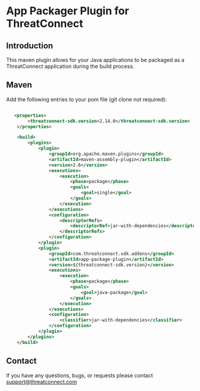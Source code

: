 # App Packager Plugin for ThreatConnect

## Introduction
This maven plugin allows for your Java applications to be packaged as a ThreatConnect application during the build process.

## Maven 
Add the following entries to your pom file (git clone not required):
<br/>
```xml

   <properties>
		<threatconnect-sdk.version>2.14.0</threatconnect-sdk.version>
	</properties>

	<build>
		<plugins>
			<plugin>
				<groupId>org.apache.maven.plugins</groupId>
				<artifactId>maven-assembly-plugin</artifactId>
				<version>2.6</version>
				<executions>
					<execution>
						<phase>package</phase>
						<goals>
							<goal>single</goal>
						</goals>
					</execution>
				</executions>
				<configuration>
					<descriptorRefs>
						<descriptorRef>jar-with-dependencies</descriptorRef>
					</descriptorRefs>
				</configuration>
			</plugin>
			<plugin>
				<groupId>com.threatconnect.sdk.addons</groupId>
				<artifactId>app-package-plugin</artifactId>
				<version>${threatconnect-sdk.version}</version>
				<executions>
					<execution>
						<phase>package</phase>
						<goals>
							<goal>java-package</goal>
						</goals>
					</execution>
				</executions>
				<configuration>
					<classifier>jar-with-dependencies</classifier>
				</configuration>
			</plugin>
		</plugins>
	</build>

```

## Contact

If you have any questions, bugs, or requests please contact support@threatconnect.com

